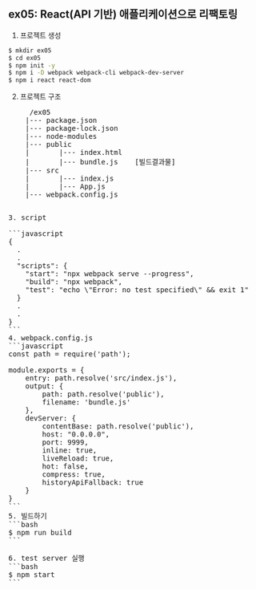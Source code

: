 ## ex05: React(API 기반) 애플리케이션으로 리팩토링

1. 프로젝트 생성
```bash
$ mkdir ex05
$ cd ex05
$ npm init -y
$ npm i -D webpack webpack-cli webpack-dev-server
$ npm i react react-dom
```
2. 프로젝트 구조
<pre>
     /ex05
    |--- package.json
    |--- package-lock.json
    |--- node-modules
    |--- public
    |       |--- index.html
    |       |--- bundle.js    [빌드결과물]
    |--- src
    |       |--- index.js
    |       |--- App.js
    |--- webpack.config.js
<pre>

3. script

```javascript
{
  .
  .
  "scripts": {
    "start": "npx webpack serve --progress",
    "build": "npx webpack",
    "test": "echo \"Error: no test specified\" && exit 1"
  }
  .
  .
}
```
4. webpack.config.js
```javascript
const path = require('path');

module.exports = {
    entry: path.resolve('src/index.js'),
    output: {
        path: path.resolve('public'),
        filename: 'bundle.js'
    },
    devServer: {
        contentBase: path.resolve('public'),
        host: "0.0.0.0",
        port: 9999,
        inline: true,
        liveReload: true,
        hot: false,
        compress: true,
        historyApiFallback: true
    }
}
```
5. 빌드하기
```bash
$ npm run build
```

6. test server 실행
```bash
$ npm start
```


